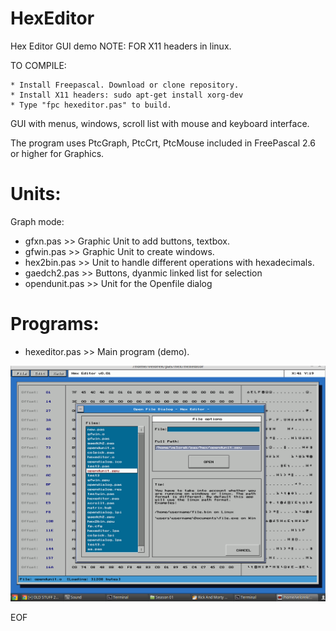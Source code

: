 # HexEditor
Hex Editor GUI demo
NOTE: FOR X11 headers in linux.

TO COMPILE:  

    * Install Freepascal. Download or clone repository.
    * Install X11 headers: sudo apt-get install xorg-dev
    * Type "fpc hexeditor.pas" to build.

GUI with menus, windows, scroll list with mouse and keyboard interface.

The program uses PtcGraph, PtcCrt, PtcMouse included in FreePascal 2.6 or higher for Graphics. 


Units:
======

Graph mode:

* gfxn.pas >> Graphic Unit to add buttons, textbox.
* gfwin.pas >> Graphic Unit to create windows.
* hex2bin.pas >> Unit to handle different operations with hexadecimals.
* gaedch2.pas >> Buttons, dyanmic linked list for selection
* opendunit.pas >> Unit for the Openfile dialog

Programs:
=========
* hexeditor.pas >> Main program (demo).

![Alt text](hexed.png?raw=true "HexEditor")

EOF
